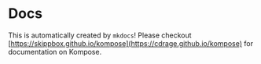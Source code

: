 # Docs

This is automatically created by `mkdocs`! Please checkout [https://skippbox.github.io/kompose](https://cdrage.github.io/kompose) for documentation on Kompose.
